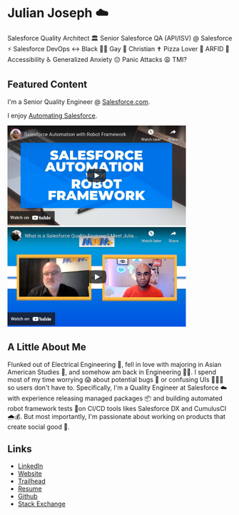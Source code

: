 # Julian Joseph ☁️ 

Salesforce Quality Architect 🏛 Senior Salesforce QA (API/ISV) @ Salesforce ⚡️ Salesforce DevOps ↔️ Black ✊🏽 Gay 🌈 Christian ✝ Pizza Lover 🍕 ARFID 🦯 Accessibility ♿️ Generalized Anxiety 😔 Panic Attacks 😩 TMI?

## Featured Content

I'm a Senior Quality Engineer @ [Salesforce.com](Salesforce.com).

I enjoy [Automating Salesforce](https://www.youtube.com/watch?v=B03PY9RUUqw).

<a href="https://www.youtube.com/watch?v=B03PY9RUUqw" target="_blank"><img src="images/salesforce-automation-with-rf.png" width="400" height="225" alt="link to Salesforce Automation with Robot Framework video"></a> <a href="https://www.youtube.com/watch?v=EGw7cYo5UIs"><img src="images/mike-wheeler-podcast.png" width="400" height="225" alt="link to Interview with Mike Wheeler"></a>

## A Little About Me

Flunked out of Electrical Engineering 🤭, fell in love with majoring in Asian American Studies 💜, and somehow am back in Engineering ✊🏽. I spend most of my time worrying 😱 about potential bugs 🐛 or confusing UIs 🤦🏾‍♂️ so users don't have to. Specifically, I'm a Quality Engineer at Salesforce ☁️ with experience releasing managed packages 📦 and building automated robot framework tests 🤖on CI/CD tools likes Salesforce DX and CumulusCI 🌧💰. But most importantly, I'm passionate about working on products that create social good 🌈.

## Links

- [LinkedIn](https://www.linkedin.com/in/juliandjoseph/)
- [Website](https://julianjoseph-developer-edition.na156.force.com/portfolio/s/)
- [Trailhead](https://trailblazer.me/id/julianjoseph)
- [Resume](http://bit.ly/julian2021resume)
- [Github](https://github.com/Julian88Tex)
- [Stack Exchange](https://salesforce.stackexchange.com/users/30066/julian-joseph)
